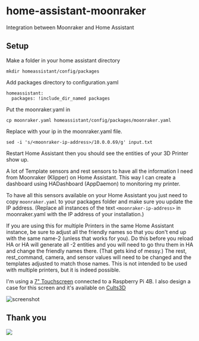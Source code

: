 # home-assistant-moonraker
Integration between Moonraker and Home Assistant

## Setup

Make a folder in your home assistant directory

```
mkdir homeassistant/config/packages
```

Add packages directory to configuration.yaml

```
homeassistant:
  packages: !include_dir_named packages
```

Put the moonraker.yaml in

```
cp moonraker.yaml homeassistant/config/packages/moonraker.yaml
```

Replace <moonraker-ip-address> with your ip in the moonraker.yaml file.

```
sed -i 's/<moonraker-ip-address>/10.0.0.69/g' input.txt
```

Restart Home Assistant then you should see the entities of your 3D Printer show up.

A lot of Template sensors and rest sensors to have all the information I need from Moonraker (Klipper) on Home Assistant.
This way I can create a dashboard using HADashboard (AppDaemon) to monitoring my printer.

To have all this sensors available on your Home Assistant you just need to copy ```moonraker.yaml``` to your packages folder and make sure you update the IP address. (Replace all instances of the text ```<moonraker-ip-address>``` in moonraker.yaml with the IP address of your installation.)

If you are using this for multiple Printers in the same Home Assistant instance, be sure to adjust all the friendly names so that you don't end up with the same name-2 (unless that works for you).  Do this before you reload HA or HA will generate all -2 entities and you will need to go thru them in HA and change the friendly names there. (That gets kind of messy.)  The rest, rest_command, camera, and sensor values will need to be changed and the templates adjusted to match those names.  This is not intended to be used with multiple printers, but it is indeed possible.

I'm using a [7" Touchscreen](https://www.amazon.es/gp/product/B07K32M4LJ/ref=ppx_yo_dt_b_asin_title_o02_s00?ie=UTF8&psc=1) connected to a Raspberry Pi 4B.
I also design a case for this screen and it's available on [Cults3D](https://cults3d.com/en/3d-model/gadget/touchscreen-7-case)

![screenshot](screenshot.png?raw=true)




## Thank you

<a href="https://www.buymeacoffee.com/denkyem" target="_blank"><img src="https://www.buymeacoffee.com/assets/img/custom_images/orange_img.png"></a>
